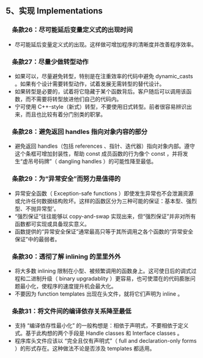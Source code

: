 ## 5、实现 Implementations
### &emsp;条款26：尽可能延后变量定义式的出现时间
 - 尽可能延后变量定义式的出现。这样做可增加程序的清晰度并改善程序效率。

### &emsp;条款27：尽量少做转型动作

 - 如果可以，尽量避免转型，特别是在注重效率的代码中避免 dynamic_casts 。如果有个设计需要转型动作，试着发展无需转型的替代设计。
 - 如果转型是必要的，试着将它隐藏于某个函数背后。客户随后可以调用该函数，而不需要将转型放进他们自己的代码内。
 - 宁可使用 C++-style（新式）转型，不要使用旧式转型。前者很容易辨识出来，而且也比较有着分门别类的职掌。

### &emsp;条款28：避免返回 handles 指向对象内容的部分
 - 避免返回 handles（包括 references 、指针、迭代器）指向对象内部。遵守这个条框可增加封装性，帮助 const 成员函数的行为像个 const ，并将发生“虚吊号码牌”（ dangling handles ）的可能性降至最低。

### &emsp;条款29：为“异常安全”而努力是值得的
 - 异常安全函数（ Exception-safe functions ）即使发生异常也不会泄漏资源或允许任何数据结构败坏。这样的函数区分为三种可能的保证：基本型、强烈型、不抛异常型’。
 - “强烈保证”往往能够以 copy-and-swap 实现出来，但“强烈保证”并非对所有函数都可实现或具备现实意义。
 - 函数提供的“异常安全保证”通常最高只等于其所调用之各个函数的“异常安全保证”中的最弱者。

### &emsp;条款30：透彻了解 inlining 的里里外外
 - 将大多数 inlining 限制在小型、被频繁调用的函数身上。这可使日后的调式过程和二进制升级（ binary upgradablity ）更容易，也可使潜在的代码膨胀问题最小化，使程序的速度提升机会最大化。
 - 不要因为 function templates 出现在头文件，就将它们声明为 inline 。

### &emsp;条款31：将文件间的编译依存关系降至最低
 - 支持 “编译依存性最小化” 的一般构想是：相依于声明式，不要相依于定义式。基于此构想的两个手段是 Handle classes 和 Interface classes 。
 - 程序库头文件应该以 “完全且仅有声明式”（ full and declaration-only forms ）的形式存在。这种做法不论是否涉及 templates 都适用。

